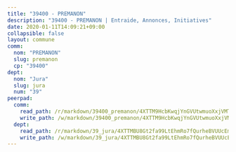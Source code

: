 ```yaml
---
title: "39400 - PREMANON"
description: "39400 - PREMANON | Entraide, Annonces, Initiatives"
date: 2020-01-11T14:09:21+09:00
collapsible: false
layout: commune
comm:
  nom: "PREMANON"
  slug: premanon
  cp: "39400"
dept:
  nom: "Jura"
  slug: jura
  num: "39"
peerpad:
  comm:
    read_path: /r/markdown/39400_premanon/4XTTM9HcbKwqjYnGVUtwmuoXxjVMTPctWhQdGdgMWGu69ut4B
    write_path: /w/markdown/39400_premanon/4XTTM9HcbKwqjYnGVUtwmuoXxjVMTPctWhQdGdgMWGu69ut4B-K3TgUYgMLKtWKBYmtS8WRXp9TZKr5gmLWB7HdqY8BT4igURe4UGMg6SzD5JqP5F86VPdA3Zu4mwUnsZgf3dUJRTqWd9yj34BR8d4NtddsEX4vpJ4XgjPUJJHQq1Nr3qNQBghDDMm
  dept:
    read_path: /r/markdown/39_jura/4XTTMBU8Gt2fa99LtEhmRo7fQurheBVUUcEmcUcrj82YN8mg7
    write_path: /w/markdown/39_jura/4XTTMBU8Gt2fa99LtEhmRo7fQurheBVUUcEmcUcrj82YN8mg7-K3TgTcNZmu4vnNMaCfgcL8UVTLrMMzc995tkrcbQnJrz2QJUTFFzY77q7ECMK21XeFnonjpMWqFzgVngXjdq8HzYe3HRbuYXbvX8ofWBv48UvWuvbrbp8aQGQQcfezWASxj7orH1
---
```


